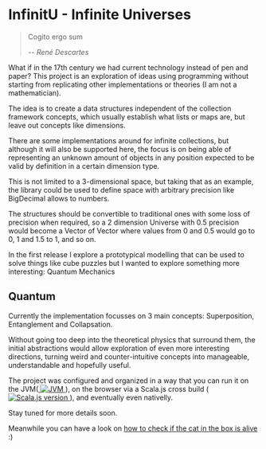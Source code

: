 # InfinitU - Infinite Universes

> Cogito ergo sum
> 
> -- <cite>René Descartes</cite>

What if in the 17th century we had current technology instead of pen and paper? This project is an exploration of ideas using programming without starting from replicating other implementations or theories (I am not a mathematician).

The idea is to create a data structures independent of the collection framework concepts, which usually establish what lists or maps are, but leave out concepts like dimensions.

There are some implementations around for infinite collections, but although it will also be supported here, the focus is on being able of representing an unknown amount of objects in any position expected to be valid by definition in a certain dimension type.

This is not limited to a 3-dimensional space, but taking that as an example, the library could be used to define space with arbitrary precision like BigDecimal allows to numbers.

The structures should be convertible to traditional ones with some loss of precision when required, so a 2 dimension Universe with 0.5 precision would become a Vector of Vector where values from 0 and 0.5 would go to 0, 1 and 1.5 to 1, and so on.

In the first release I explore a prototypical modelling that can be used to solve things like cube puzzles but I wanted to explore something more interesting: Quantum Mechanics

## Quantum

Currently the implementation focusses on 3 main concepts: Superposition, Entanglement and Collapsation.

Without going too deep into the theoretical physics that surround them, the initial abstractions would allow exploration of even more interesting directions, turning weird and counter-intuitive concepts into manageable, understandable and hopefully useful.

The project was configured and organized in a way that you can run it on the JVM([ ![JVM](https://api.bintray.com/packages/thedockingspace/Universe/quantumjvm/images/download.svg) ](https://bintray.com/thedockingspace/Universe/quantumjvm/_latestVersion)), on the browser via a Scala.js cross build ([ ![Scala.js version](https://api.bintray.com/packages/thedockingspace/Universe/quantumjs/images/download.svg) ](https://bintray.com/thedockingspace/Universe/quantumjs/_latestVersion)), and eventually even nativelly.

Stay tuned for more details soon.

Meanwhile you can have a look on [how to check if the cat in the box is alive](https://github.com/TheDockingSpace/InfinitU/blob/e39188af054a3716db31f59b85160dd5ecba63d9/quantum/js/src/main/scala/space/thedocking/infinitu/quantum/App.scala#L26) :)
